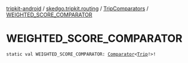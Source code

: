 [tripkit-android](../../index.md) / [skedgo.tripkit.routing](../index.md) / [TripComparators](index.md) / [WEIGHTED_SCORE_COMPARATOR](./-w-e-i-g-h-t-e-d_-s-c-o-r-e_-c-o-m-p-a-r-a-t-o-r.md)

# WEIGHTED_SCORE_COMPARATOR

`static val WEIGHTED_SCORE_COMPARATOR: `[`Comparator`](https://docs.oracle.com/javase/7/docs/api/java/util/Comparator.html)`<`[`Trip`](../-trip/index.md)`!>!`